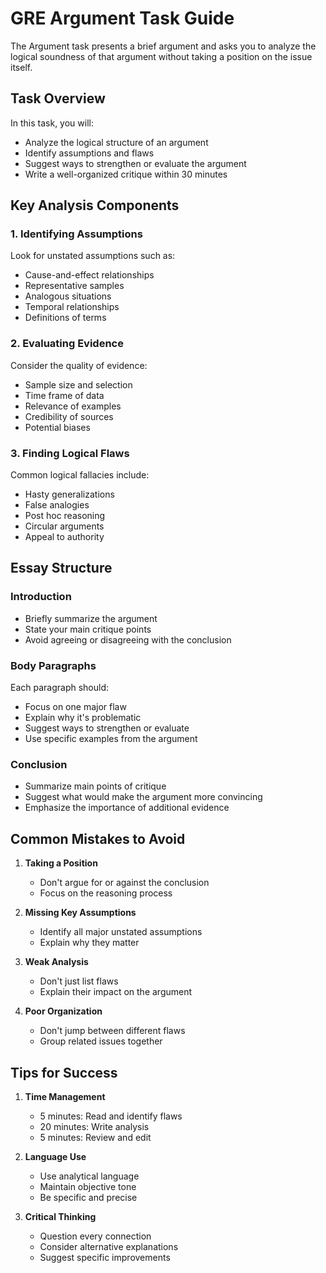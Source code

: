 # GRE Argument Task Guide

The Argument task presents a brief argument and asks you to analyze the logical soundness of that argument without taking a position on the issue itself.

## Task Overview

In this task, you will:
- Analyze the logical structure of an argument
- Identify assumptions and flaws
- Suggest ways to strengthen or evaluate the argument
- Write a well-organized critique within 30 minutes

## Key Analysis Components

### 1. Identifying Assumptions

Look for unstated assumptions such as:
- Cause-and-effect relationships
- Representative samples
- Analogous situations
- Temporal relationships
- Definitions of terms

### 2. Evaluating Evidence

Consider the quality of evidence:
- Sample size and selection
- Time frame of data
- Relevance of examples
- Credibility of sources
- Potential biases

### 3. Finding Logical Flaws

Common logical fallacies include:
- Hasty generalizations
- False analogies
- Post hoc reasoning
- Circular arguments
- Appeal to authority

## Essay Structure

### Introduction
- Briefly summarize the argument
- State your main critique points
- Avoid agreeing or disagreeing with the conclusion

### Body Paragraphs
Each paragraph should:
- Focus on one major flaw
- Explain why it's problematic
- Suggest ways to strengthen or evaluate
- Use specific examples from the argument

### Conclusion
- Summarize main points of critique
- Suggest what would make the argument more convincing
- Emphasize the importance of additional evidence

## Common Mistakes to Avoid

1. **Taking a Position**
   - Don't argue for or against the conclusion
   - Focus on the reasoning process

2. **Missing Key Assumptions**
   - Identify all major unstated assumptions
   - Explain why they matter

3. **Weak Analysis**
   - Don't just list flaws
   - Explain their impact on the argument

4. **Poor Organization**
   - Don't jump between different flaws
   - Group related issues together

## Tips for Success

1. **Time Management**
   - 5 minutes: Read and identify flaws
   - 20 minutes: Write analysis
   - 5 minutes: Review and edit

2. **Language Use**
   - Use analytical language
   - Maintain objective tone
   - Be specific and precise

3. **Critical Thinking**
   - Question every connection
   - Consider alternative explanations
   - Suggest specific improvements 